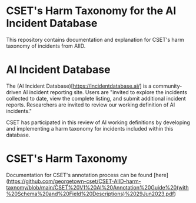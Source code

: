 # CSET's Harm Taxonomy for the AI Incident Database

This repository contains documentation and explanation for CSET's harm taxonomy of incidents from AIID.

# AI Incident Database

The (AI Incident Database)[https://incidentdatabase.ai/] is a community-driven AI incident reporting site. Users are "invited to explore the incidents collected to date, view the complete listing, and submit additional incident reports. Researchers are invited to review our working definition of AI incidents." 

CSET has participated in this review of AI working definitions by developing and implementing a harm taxonomy for incidents included within this database. 

# CSET's Harm Taxonomy 
Documentation for CSET's annotation process can be found [here] (https://github.com/georgetown-cset/CSET-AIID-harm-taxnomy/blob/main/CSET%20V1%20AI%20Annotation%20Guide%20(with%20Schema%20and%20Field%20Descriptions)%2029Jun2023.pdf)
